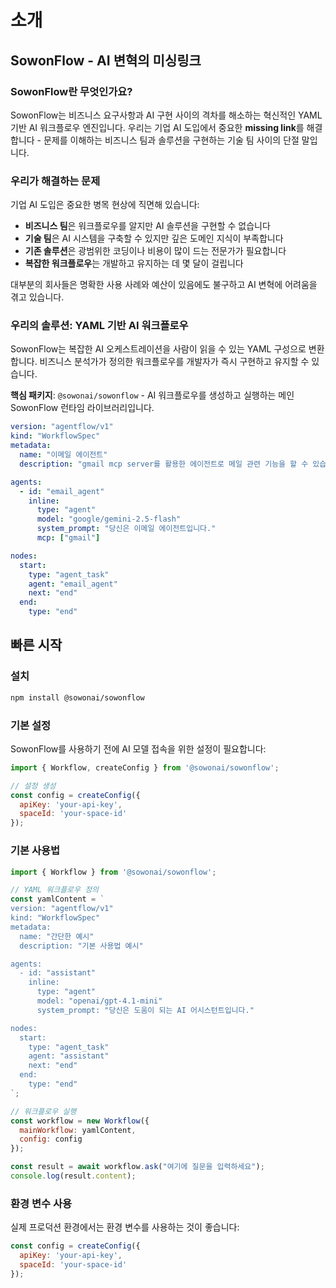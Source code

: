 # 소개

## SowonFlow - AI 변혁의 미싱링크

### SowonFlow란 무엇인가요?

SowonFlow는 비즈니스 요구사항과 AI 구현 사이의 격차를 해소하는 혁신적인 YAML 기반 AI 워크플로우 엔진입니다. 우리는 기업 AI 도입에서 중요한 **missing link**를 해결합니다 - 문제를 이해하는 비즈니스 팀과 솔루션을 구현하는 기술 팀 사이의 단절 말입니다.

### 우리가 해결하는 문제

기업 AI 도입은 중요한 병목 현상에 직면해 있습니다:

* **비즈니스 팀**은 워크플로우를 알지만 AI 솔루션을 구현할 수 없습니다
* **기술 팀**은 AI 시스템을 구축할 수 있지만 깊은 도메인 지식이 부족합니다
* **기존 솔루션**은 광범위한 코딩이나 비용이 많이 드는 전문가가 필요합니다
* **복잡한 워크플로우**는 개발하고 유지하는 데 몇 달이 걸립니다

대부분의 회사들은 명확한 사용 사례와 예산이 있음에도 불구하고 AI 변혁에 어려움을 겪고 있습니다.

### 우리의 솔루션: YAML 기반 AI 워크플로우

SowonFlow는 복잡한 AI 오케스트레이션을 사람이 읽을 수 있는 YAML 구성으로 변환합니다. 비즈니스 분석가가 정의한 워크플로우를 개발자가 즉시 구현하고 유지할 수 있습니다.

**핵심 패키지**: `@sowonai/sowonflow` - AI 워크플로우를 생성하고 실행하는 메인 SowonFlow 런타임 라이브러리입니다.

```yaml
version: "agentflow/v1"
kind: "WorkflowSpec"
metadata:
  name: "이메일 에이전트"
  description: "gmail mcp server를 활용한 에이전트로 메일 관련 기능을 할 수 있습니다."

agents:
  - id: "email_agent"
    inline:
      type: "agent"
      model: "google/gemini-2.5-flash"
      system_prompt: "당신은 이메일 에이전트입니다."
      mcp: ["gmail"]

nodes:
  start:
    type: "agent_task"
    agent: "email_agent"
    next: "end"
  end:
    type: "end"
```

## 빠른 시작

### 설치

```bash
npm install @sowonai/sowonflow
```

### 기본 설정

SowonFlow를 사용하기 전에 AI 모델 접속을 위한 설정이 필요합니다:

```javascript
import { Workflow, createConfig } from '@sowonai/sowonflow';

// 설정 생성
const config = createConfig({
  apiKey: 'your-api-key',
  spaceId: 'your-space-id'
});
```

### 기본 사용법

```javascript
import { Workflow } from '@sowonai/sowonflow';

// YAML 워크플로우 정의
const yamlContent = `
version: "agentflow/v1"
kind: "WorkflowSpec"
metadata:
  name: "간단한 예시"
  description: "기본 사용법 예시"

agents:
  - id: "assistant"
    inline:
      type: "agent"
      model: "openai/gpt-4.1-mini"
      system_prompt: "당신은 도움이 되는 AI 어시스턴트입니다."

nodes:
  start:
    type: "agent_task"
    agent: "assistant"
    next: "end"
  end:
    type: "end"
`;

// 워크플로우 실행
const workflow = new Workflow({
  mainWorkflow: yamlContent,
  config: config
});

const result = await workflow.ask("여기에 질문을 입력하세요");
console.log(result.content);
```

### 환경 변수 사용

실제 프로덕션 환경에서는 환경 변수를 사용하는 것이 좋습니다:

```javascript
const config = createConfig({
  apiKey: 'your-api-key',
  spaceId: 'your-space-id'
});
```
